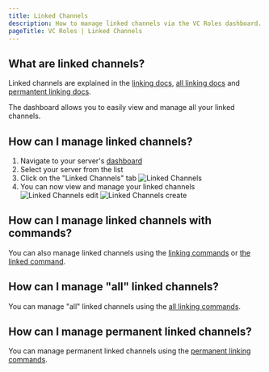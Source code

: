 ```yaml
---
title: Linked Channels
description: How to manage linked channels via the VC Roles dashboard.
pageTitle: VC Roles | Linked Channels
---
```


## What are linked channels?

Linked channels are explained in the [linking docs](/docs/features/linking), [all linking docs](/docs/features/all-linking) and [permantent linking docs](/docs/features/permanent-links).

The dashboard allows you to easily view and manage all your linked channels.

## How can I manage linked channels?

1. Navigate to your server's [dashboard](/dashboard)
2. Select your server from the list
3. Click on the "Linked Channels" tab
![Linked Channels](/assets/dashboard-sidebar-links.png)
4. You can now view and manage your linked channels
![Linked Channels edit](/assets/dashboard-link-edit.png)
![Linked Channels create](/assets/dashboard-link-create.png)

## How can I manage linked channels with commands?

You can also manage linked channels using the [linking commands](/docs/commands/linking-and-unlinking) or [the linked command](/docs/commands/linked).

## How can I manage "all" linked channels?

You can manage "all" linked channels using the [all linking commands](/docs/commands/all-linking).

## How can I manage permanent linked channels?

You can manage permanent linked channels using the [permanent linking commands](/docs/commands/permanent-links).
